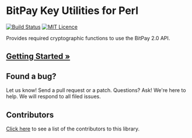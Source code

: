 # BitPay Key Utilities for Perl
[![Build Status](https://img.shields.io/travis/bitpay/bitpay-perl.svg?style=flat-square)](https://travis-ci.org/bitpay/bitpay-perl)
[![MIT Licence](https://img.shields.io/badge/license-MIT-blue.svg?style=flat-square)](http://opensource.org/licenses/MIT)

Provides required cryptographic functions to use the BitPay 2.0 API.

## [Getting Started &raquo;](http://dev.bitpay.com/guides/perl-key-utils.html)

## Found a bug?
Let us know! Send a pull request or a patch. Questions? Ask! We're here to help. We will respond to all filed issues.

## Contributors
[Click here](https://github.com/bitpay/bitpay-perl-keyutils/graphs/contributors) to see a list of the contributors to this library.


